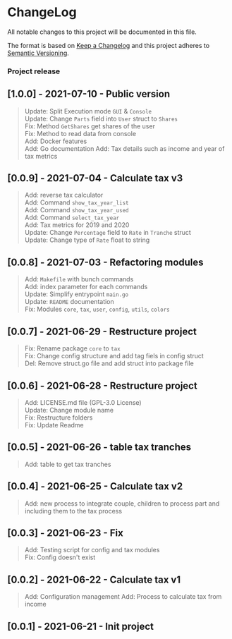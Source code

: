 # ChangeLog
All notable changes to this project will be documented in this file.

The format is based on [Keep a Changelog](http://keepachangelog.com/)
and this project adheres to [Semantic Versioning](http://semver.org/).

### Project release
## [1.0.0] - 2021-07-10 - Public version
> Update: Split Execution mode `GUI` & `Console`  
> Update: Change `Parts` field into `User` struct to `Shares`  
> Fix: Method `GetShares` get shares of the user  
> Fix: Method to read data from console    
> Add: Docker features  
> Add: Go documentation 
> Add: Tax details such as income and year of tax metrics  
## [0.0.9] - 2021-07-04 - Calculate tax v3
> Add: reverse tax calculator  
> Add: Command `show_tax_year_list`  
> Add: Command `show_tax_year_used`  
> Add: Command `select_tax_year`  
> Add: Tax metrics for 2019 and 2020  
> Update: Change `Percentage` field to `Rate` in `Tranche` struct  
> Update: Change type of `Rate` float to string  
## [0.0.8] - 2021-07-03 - Refactoring modules
> Add: `Makefile` with bunch commands  
> Add: index parameter for each commands  
> Update: Simplify entrypoint `main.go`  
> Update: `README` documentation  
> Fix: Modules `core`, `tax`, `user`, `config`, `utils`, `colors`  
## [0.0.7] - 2021-06-29 - Restructure project
> Fix: Rename package `core` to `tax`  
> Fix: Change config structure and add tag fiels in config struct  
> Del: Remove struct.go file and add struct into package file  
## [0.0.6] - 2021-06-28 - Restructure project
> Add: LICENSE.md file (GPL-3.0 License)  
> Update: Change module name  
> Fix: Restructure folders  
> Fix: Update Readme  
## [0.0.5] - 2021-06-26 - table tax tranches
> Add: table to get tax tranches  
## [0.0.4] - 2021-06-25 - Calculate tax v2
> Add: new process to integrate couple, children to process part and including them to the tax process  
## [0.0.3] - 2021-06-23 - Fix
> Add: Testing script for config and tax modules  
> Fix: Config doesn't exist  
## [0.0.2] - 2021-06-22 - Calculate tax v1
> Add: Configuration management
> Add: Process to calculate tax from income 
## [0.0.1] - 2021-06-21 - Init project
